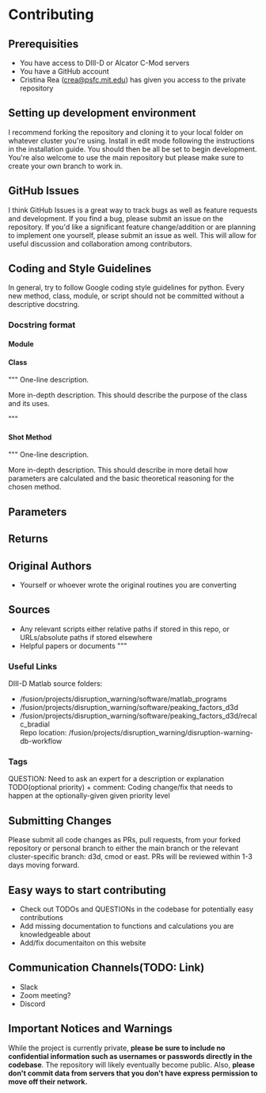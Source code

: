 # Contributing
## Prerequisities
- You have access to DIII-D or Alcator C-Mod servers 
- You have a GitHub account
- Cristina Rea (crea@psfc.mit.edu) has given you access to the private repository
## Setting up development environment
I recommend forking the repository and cloning it to your local folder on whatever cluster you're using. Install in edit mode following the instructions in the installation guide. You should then be all be set to begin development. You're also welcome to use the main repository but please make sure to create your own branch to work in.
## GitHub Issues
I think GitHub Issues is a great way to track bugs as well as feature requests and development. If you find a bug, please submit an issue on the repository. If you'd like a significant feature change/addition or are planning to implement one yourself, please submit an issue as well. This will allow for useful discussion and collaboration among contributors.
## Coding and Style Guidelines
In general, try to follow Google coding style guidelines for python. Every new method, class, module, or script should not be committed without a descriptive docstring.
### Docstring format

#### Module
#### Class
""" One-line description.

More in-depth description. This should describe the purpose of the class and its uses.



"""
#### Shot Method
""" One-line description.

More in-depth description. This should describe in more detail how parameters are calculated and the basic theoretical reasoning for the chosen method.

Parameters
----------

Returns
-------

Original Authors
----------------
- Yourself or whoever wrote the original routines you are converting

Sources
---------
- Any relevant scripts either relative paths if stored in this repo, or URLs/absolute paths if stored elsewhere
- Helpful papers or documents 
"""
### Useful Links
DIII-D Matlab source folders:    
- /fusion/projects/disruption_warning/software/matlab_programs  
- /fusion/projects/disruption_warning/software/peaking_factors_d3d  
- /fusion/projects/disruption_warning/software/peaking_factors_d3d/recalc_bradial    
Repo location: /fusion/projects/disruption_warning/disruption-warning-db-workflow
### Tags
QUESTION: Need to ask an expert for a description or explanation 
TODO(optional priority) + comment: Coding change/fix that needs to happen at the optionally-given given priority level

## Submitting Changes
Please submit all code changes as PRs, pull requests, from your forked repository or personal branch to either the main branch or the relevant cluster-specific branch: d3d, cmod or east. PRs will be reviewed within 1-3 days moving forward.  
## Easy ways to start contributing
- Check out TODOs and QUESTIONs in the codebase for potentially easy contributions
- Add missing documentation to functions and calculations you are knowledgeable about
- Add/fix documentaiton on this website
## Communication Channels(TODO: Link)
- Slack
- Zoom meeting?
- Discord

## Important Notices and Warnings
While the project is currently private, **please be sure to include no confidential information such as usernames or passwords directly in the codebase**. The repository will likely eventually become public. Also, **please don't commit data from servers that you don't have express permission to move off their network.**